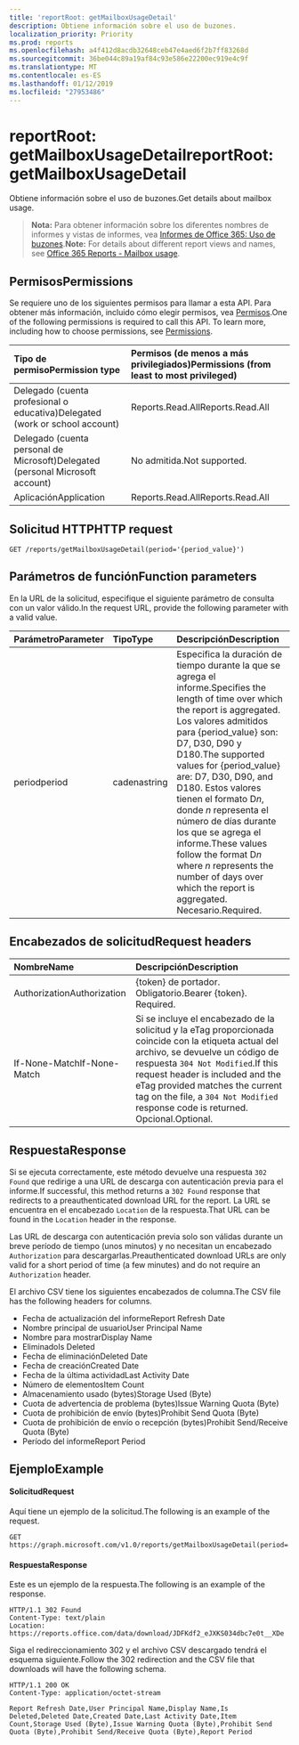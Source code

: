 ```yaml
---
title: 'reportRoot: getMailboxUsageDetail'
description: Obtiene información sobre el uso de buzones.
localization_priority: Priority
ms.prod: reports
ms.openlocfilehash: a4f412d8acdb32648ceb47e4aed6f2b7ff83268d
ms.sourcegitcommit: 36be044c89a19af84c93e586e22200ec919e4c9f
ms.translationtype: MT
ms.contentlocale: es-ES
ms.lasthandoff: 01/12/2019
ms.locfileid: "27953486"
---
```

# <a name="reportroot-getmailboxusagedetail"></a><span data-ttu-id="283da-103">reportRoot: getMailboxUsageDetail</span><span class="sxs-lookup"><span data-stu-id="283da-103">reportRoot: getMailboxUsageDetail</span></span>

<span data-ttu-id="283da-104">Obtiene información sobre el uso de buzones.</span><span class="sxs-lookup"><span data-stu-id="283da-104">Get details about mailbox usage.</span></span>

> <span data-ttu-id="283da-105">**Nota:** Para obtener información sobre los diferentes nombres de informes y vistas de informes, vea [Informes de Office 365: Uso de buzones](https://support.office.com/client/Mailbox-usage-beffbe01-ce2d-4614-9ae5-7898868e2729).</span><span class="sxs-lookup"><span data-stu-id="283da-105">**Note:** For details about different report views and names, see [Office 365 Reports - Mailbox usage](https://support.office.com/client/Mailbox-usage-beffbe01-ce2d-4614-9ae5-7898868e2729).</span></span>

## <a name="permissions"></a><span data-ttu-id="283da-106">Permisos</span><span class="sxs-lookup"><span data-stu-id="283da-106">Permissions</span></span>

<span data-ttu-id="283da-p101">Se requiere uno de los siguientes permisos para llamar a esta API. Para obtener más información, incluido cómo elegir permisos, vea [Permisos](/graph/permissions-reference).</span><span class="sxs-lookup"><span data-stu-id="283da-p101">One of the following permissions is required to call this API. To learn more, including how to choose permissions, see [Permissions](/graph/permissions-reference).</span></span>

| <span data-ttu-id="283da-109">Tipo de permiso</span><span class="sxs-lookup"><span data-stu-id="283da-109">Permission type</span></span>                        | <span data-ttu-id="283da-110">Permisos (de menos a más privilegiados)</span><span class="sxs-lookup"><span data-stu-id="283da-110">Permissions (from least to most privileged)</span></span> |
| :------------------------------------- | :--------------------------------------- |
| <span data-ttu-id="283da-111">Delegado (cuenta profesional o educativa)</span><span class="sxs-lookup"><span data-stu-id="283da-111">Delegated (work or school account)</span></span>     | <span data-ttu-id="283da-112">Reports.Read.All</span><span class="sxs-lookup"><span data-stu-id="283da-112">Reports.Read.All</span></span>                         |
| <span data-ttu-id="283da-113">Delegado (cuenta personal de Microsoft)</span><span class="sxs-lookup"><span data-stu-id="283da-113">Delegated (personal Microsoft account)</span></span> | <span data-ttu-id="283da-114">No admitida.</span><span class="sxs-lookup"><span data-stu-id="283da-114">Not supported.</span></span>                           |
| <span data-ttu-id="283da-115">Aplicación</span><span class="sxs-lookup"><span data-stu-id="283da-115">Application</span></span>                            | <span data-ttu-id="283da-116">Reports.Read.All</span><span class="sxs-lookup"><span data-stu-id="283da-116">Reports.Read.All</span></span>                         |

## <a name="http-request"></a><span data-ttu-id="283da-117">Solicitud HTTP</span><span class="sxs-lookup"><span data-stu-id="283da-117">HTTP request</span></span>

<!-- { "blockType": "ignored" } --> 

```http
GET /reports/getMailboxUsageDetail(period='{period_value}')
```

## <a name="function-parameters"></a><span data-ttu-id="283da-118">Parámetros de función</span><span class="sxs-lookup"><span data-stu-id="283da-118">Function parameters</span></span>

<span data-ttu-id="283da-119">En la URL de la solicitud, especifique el siguiente parámetro de consulta con un valor válido.</span><span class="sxs-lookup"><span data-stu-id="283da-119">In the request URL, provide the following parameter with a valid value.</span></span>

| <span data-ttu-id="283da-120">Parámetro</span><span class="sxs-lookup"><span data-stu-id="283da-120">Parameter</span></span> | <span data-ttu-id="283da-121">Tipo</span><span class="sxs-lookup"><span data-stu-id="283da-121">Type</span></span>   | <span data-ttu-id="283da-122">Descripción</span><span class="sxs-lookup"><span data-stu-id="283da-122">Description</span></span>                              |
| :-------- | :----- | :--------------------------------------- |
| <span data-ttu-id="283da-123">period</span><span class="sxs-lookup"><span data-stu-id="283da-123">period</span></span>    | <span data-ttu-id="283da-124">cadena</span><span class="sxs-lookup"><span data-stu-id="283da-124">string</span></span> | <span data-ttu-id="283da-125">Especifica la duración de tiempo durante la que se agrega el informe.</span><span class="sxs-lookup"><span data-stu-id="283da-125">Specifies the length of time over which the report is aggregated.</span></span> <span data-ttu-id="283da-126">Los valores admitidos para {period_value} son: D7, D30, D90 y D180.</span><span class="sxs-lookup"><span data-stu-id="283da-126">The supported values for {period_value} are: D7, D30, D90, and D180.</span></span> <span data-ttu-id="283da-127">Estos valores tienen el formato D*n*, donde *n* representa el número de días durante los que se agrega el informe.</span><span class="sxs-lookup"><span data-stu-id="283da-127">These values follow the format D*n* where *n* represents the number of days over which the report is aggregated.</span></span> <span data-ttu-id="283da-128">Necesario.</span><span class="sxs-lookup"><span data-stu-id="283da-128">Required.</span></span> |

## <a name="request-headers"></a><span data-ttu-id="283da-129">Encabezados de solicitud</span><span class="sxs-lookup"><span data-stu-id="283da-129">Request headers</span></span>

| <span data-ttu-id="283da-130">Nombre</span><span class="sxs-lookup"><span data-stu-id="283da-130">Name</span></span>          | <span data-ttu-id="283da-131">Descripción</span><span class="sxs-lookup"><span data-stu-id="283da-131">Description</span></span>                              |
| :------------ | :--------------------------------------- |
| <span data-ttu-id="283da-132">Authorization</span><span class="sxs-lookup"><span data-stu-id="283da-132">Authorization</span></span> | <span data-ttu-id="283da-p103">{token} de portador. Obligatorio.</span><span class="sxs-lookup"><span data-stu-id="283da-p103">Bearer {token}. Required.</span></span>                |
| <span data-ttu-id="283da-135">If-None-Match</span><span class="sxs-lookup"><span data-stu-id="283da-135">If-None-Match</span></span> | <span data-ttu-id="283da-136">Si se incluye el encabezado de la solicitud y la eTag proporcionada coincide con la etiqueta actual del archivo, se devuelve un código de respuesta `304 Not Modified`.</span><span class="sxs-lookup"><span data-stu-id="283da-136">If this request header is included and the eTag provided matches the current tag on the file, a `304 Not Modified` response code is returned.</span></span> <span data-ttu-id="283da-137">Opcional.</span><span class="sxs-lookup"><span data-stu-id="283da-137">Optional.</span></span> |

## <a name="response"></a><span data-ttu-id="283da-138">Respuesta</span><span class="sxs-lookup"><span data-stu-id="283da-138">Response</span></span>

<span data-ttu-id="283da-139">Si se ejecuta correctamente, este método devuelve una respuesta `302 Found` que redirige a una URL de descarga con autenticación previa para el informe.</span><span class="sxs-lookup"><span data-stu-id="283da-139">If successful, this method returns a `302 Found` response that redirects to a preauthenticated download URL for the report.</span></span> <span data-ttu-id="283da-140">La URL se encuentra en el encabezado `Location` de la respuesta.</span><span class="sxs-lookup"><span data-stu-id="283da-140">That URL can be found in the `Location` header in the response.</span></span>

<span data-ttu-id="283da-141">Las URL de descarga con autenticación previa solo son válidas durante un breve período de tiempo (unos minutos) y no necesitan un encabezado `Authorization` para descargarlas.</span><span class="sxs-lookup"><span data-stu-id="283da-141">Preauthenticated download URLs are only valid for a short period of time (a few minutes) and do not require an `Authorization` header.</span></span>

<span data-ttu-id="283da-142">El archivo CSV tiene los siguientes encabezados de columna.</span><span class="sxs-lookup"><span data-stu-id="283da-142">The CSV file has the following headers for columns.</span></span>

- <span data-ttu-id="283da-143">Fecha de actualización del informe</span><span class="sxs-lookup"><span data-stu-id="283da-143">Report Refresh Date</span></span>
- <span data-ttu-id="283da-144">Nombre principal de usuario</span><span class="sxs-lookup"><span data-stu-id="283da-144">User Principal Name</span></span>
- <span data-ttu-id="283da-145">Nombre para mostrar</span><span class="sxs-lookup"><span data-stu-id="283da-145">Display Name</span></span>
- <span data-ttu-id="283da-146">Eliminado</span><span class="sxs-lookup"><span data-stu-id="283da-146">Is Deleted</span></span>
- <span data-ttu-id="283da-147">Fecha de eliminación</span><span class="sxs-lookup"><span data-stu-id="283da-147">Deleted Date</span></span>
- <span data-ttu-id="283da-148">Fecha de creación</span><span class="sxs-lookup"><span data-stu-id="283da-148">Created Date</span></span>
- <span data-ttu-id="283da-149">Fecha de la última actividad</span><span class="sxs-lookup"><span data-stu-id="283da-149">Last Activity Date</span></span>
- <span data-ttu-id="283da-150">Número de elementos</span><span class="sxs-lookup"><span data-stu-id="283da-150">Item Count</span></span>
- <span data-ttu-id="283da-151">Almacenamiento usado (bytes)</span><span class="sxs-lookup"><span data-stu-id="283da-151">Storage Used (Byte)</span></span>
- <span data-ttu-id="283da-152">Cuota de advertencia de problema (bytes)</span><span class="sxs-lookup"><span data-stu-id="283da-152">Issue Warning Quota (Byte)</span></span>
- <span data-ttu-id="283da-153">Cuota de prohibición de envío (bytes)</span><span class="sxs-lookup"><span data-stu-id="283da-153">Prohibit Send Quota (Byte)</span></span>
- <span data-ttu-id="283da-154">Cuota de prohibición de envío o recepción (bytes)</span><span class="sxs-lookup"><span data-stu-id="283da-154">Prohibit Send/Receive Quota (Byte)</span></span>
- <span data-ttu-id="283da-155">Período del informe</span><span class="sxs-lookup"><span data-stu-id="283da-155">Report Period</span></span>

## <a name="example"></a><span data-ttu-id="283da-156">Ejemplo</span><span class="sxs-lookup"><span data-stu-id="283da-156">Example</span></span>

#### <a name="request"></a><span data-ttu-id="283da-157">Solicitud</span><span class="sxs-lookup"><span data-stu-id="283da-157">Request</span></span>

<span data-ttu-id="283da-158">Aquí tiene un ejemplo de la solicitud.</span><span class="sxs-lookup"><span data-stu-id="283da-158">The following is an example of the request.</span></span>

<!--{
  "blockType": "request",
  "isComposable": true,
  "name": "reportroot_getmailboxusageuserdetail"
}-->

```http
GET https://graph.microsoft.com/v1.0/reports/getMailboxUsageDetail(period='D7')
```

#### <a name="response"></a><span data-ttu-id="283da-159">Respuesta</span><span class="sxs-lookup"><span data-stu-id="283da-159">Response</span></span>

<span data-ttu-id="283da-160">Este es un ejemplo de la respuesta.</span><span class="sxs-lookup"><span data-stu-id="283da-160">The following is an example of the response.</span></span>

<!-- {
  "blockType": "response",
  "truncated": true,
  "@odata.type": "microsoft.graph.report"
} -->

```http
HTTP/1.1 302 Found
Content-Type: text/plain
Location: https://reports.office.com/data/download/JDFKdf2_eJXKS034dbc7e0t__XDe
```

<span data-ttu-id="283da-161">Siga el redireccionamiento 302 y el archivo CSV descargado tendrá el esquema siguiente.</span><span class="sxs-lookup"><span data-stu-id="283da-161">Follow the 302 redirection and the CSV file that downloads will have the following schema.</span></span>

<!-- { "blockType": "ignored" } --> 

```http
HTTP/1.1 200 OK
Content-Type: application/octet-stream

Report Refresh Date,User Principal Name,Display Name,Is Deleted,Deleted Date,Created Date,Last Activity Date,Item Count,Storage Used (Byte),Issue Warning Quota (Byte),Prohibit Send Quota (Byte),Prohibit Send/Receive Quota (Byte),Report Period
```
